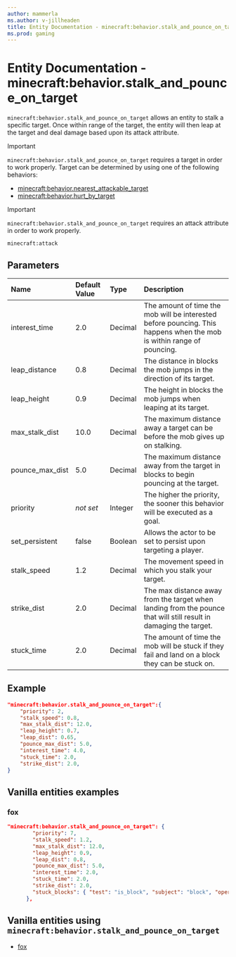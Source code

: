 ```yaml
---
author: mammerla
ms.author: v-jillheaden
title: Entity Documentation - minecraft:behavior.stalk_and_pounce_on_target
ms.prod: gaming
---
```


# Entity Documentation - minecraft:behavior.stalk_and_pounce_on_target

`minecraft:behavior.stalk_and_pounce_on_target` allows an entity to stalk a specific target. Once within range of the target, the entity will then leap at the target and deal damage based upon its attack attribute.

> [!IMPORTANT]
> `minecraft:behavior.stalk_and_pounce_on_target` requires a target in order to work properly. Target can be determined by using one of the following behaviors:
>
>- [minecraft:behavior.nearest_attackable_target](minecraftBehavior_nearest_attackable_target.md)
>- [minecraft:behavior.hurt_by_target](minecraftBehavior_hurt_by_target.md)

> [!IMPORTANT]
> `minecraft:behavior.stalk_and_pounce_on_target` requires an attack attribute in order to work properly.
>
> `minecraft:attack`

## Parameters

|Name |Default Value  |Type  |Description  |
|:----------|:----------|:----------|:----------|
|interest_time| 2.0| Decimal|  The amount of time the mob will be interested before pouncing. This happens when the mob is within range of pouncing. |
|leap_distance| 0.8| Decimal| The distance in blocks the mob jumps in the direction of its target. |
|leap_height| 0.9| Decimal|  The height in blocks the mob jumps when leaping at its target. |
|max_stalk_dist| 10.0| Decimal|  The maximum distance away a target can be before the mob gives up on stalking. |
|pounce_max_dist| 5.0| Decimal|  The maximum distance away from the target in blocks to begin pouncing at the target. |
|priority|*not set*|Integer|The higher the priority, the sooner this behavior will be executed as a goal.|
|set_persistent| false| Boolean|  Allows the actor to be set to persist upon targeting a player. |
|stalk_speed| 1.2| Decimal| The movement speed in which you stalk your target. |
|strike_dist| 2.0| Decimal|  The max distance away from the target when landing from the pounce that will still result in damaging the target. |
|stuck_time| 2.0| Decimal|  The amount of time the mob will be stuck if they fail and land on a block they can be stuck on. |

## Example

```json
"minecraft:behavior.stalk_and_pounce_on_target":{
    "priority": 2,
    "stalk_speed": 0.8,
    "max_stalk_dist": 12.0,
    "leap_height": 0.7,
    "leap_dist": 0.65,
    "pounce_max_dist": 5.0,
    "interest_time": 4.0,
    "stuck_time": 2.0,
    "strike_dist": 2.0,
}
```

## Vanilla entities examples

### fox

```json
"minecraft:behavior.stalk_and_pounce_on_target": {
        "priority": 7,
        "stalk_speed": 1.2,
        "max_stalk_dist": 12.0,
        "leap_height": 0.9,
        "leap_dist": 0.8,
        "pounce_max_dist": 5.0,
        "interest_time": 2.0,
        "stuck_time": 2.0,
        "strike_dist": 2.0,
        "stuck_blocks": { "test": "is_block", "subject": "block", "operator": "==", "value": "snow_layer" }
      },

```

## Vanilla entities using `minecraft:behavior.stalk_and_pounce_on_target`

- [fox](../../../../Source/VanillaBehaviorPack_Snippets/entities/fox.md)
